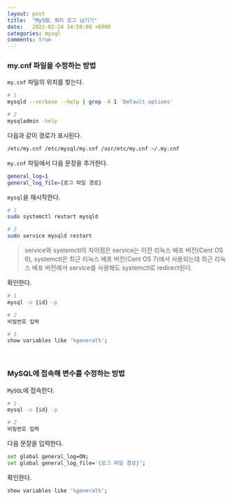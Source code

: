 ```yaml
---
layout: post
title:  "MySQL 쿼리 로그 남기기"
date:   2021-02-24 14:58:08 +0900
categories: mysql
comments: true 
---
```


### my.cnf 파일을 수정하는 방법
`my.cnf` 파일의 위치를 찾는다.

~~~bash
# 1
mysqld --verbose --help | grep -A 1 'Default options'

# 2
mysqladmin -help
~~~

다음과 같이 경로가 표시된다.

~~~bash
/etc/my.cnf /etc/mysql/my.cnf /usr/etc/my.cnf ~/.my.cnf
~~~

`my.cnf` 파일에서 다음 문장을 추가한다. 

~~~bash
general_log=1
general_log_file={로그 파일 경로}
~~~

`mysql`을 재시작한다.

~~~bash
# 1  
sudo systemctl restart mysqld

# 2
sudo service mysqld restart
~~~

> service와 systemctl의 차이점은 service는 이전 리눅스 배포 버전(Cent OS 6), systemctl은 최근 리눅스 배포 버전(Cent OS 7)에서 사용되는데 최근 리눅스 배포 버전에서 service를 사용해도 systemctl로 redirect된다.

확인한다.

~~~bash
# 1
mysql -u {id} -p

# 2
비밀번호 입력

# 3
show variables like '%general%';
~~~

<br>

### MySQL에 접속해 변수를 수정하는 방법
`MySQL`에 접속한다.

~~~bash
# 1
mysql -u {id} -p

# 2
비밀번호 입력
~~~

다음 문장을 입력한다.

~~~bash
set global general_log=ON;
set global general_log_file='{로그 파일 경로}';
~~~

확인한다.

~~~bash
show variables like '%general%';
~~~

